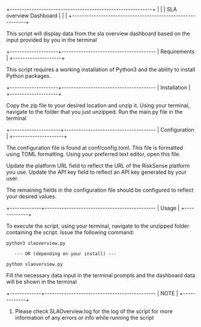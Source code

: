 +-----------------------------------------------------------+
|                                                           |
|                  SLA overview Dashboard                    |
|                                                           |
+-----------------------------------------------------------+

This script will display data from the sla overview 
dashboard based on the input provided by you in the terminal


+--------------------+---------------------------------------
|    Requirements    |
+--------------------+

This script requires a working installation of Python3 and the
ability to install Python packages.



+--------------------+---------------------------------------
|    Installation    |
+--------------------+

Copy the zip file to your desired location and unzip it.
Using your terminal, navigate to the folder that you just
unzipped. Run the main.py file in the terminal


+---------------------+--------------------------------------
|    Configuration    |
+---------------------+

The configuration file is found at conf/config.toml. This
file is formatted using TOML formatting. Using your preferred
text editor, open this file.


Update the platform URL field to reflect the URL of the
RiskSense platform you use. Update the API key field to
reflect an API key generated by your user. 

The remaining fields in the configuration file should be
configured to reflect your desired values.



+-------------+----------------------------------------------
|    Usage    |
+-------------+

To execute the script, using your terminal, navigate to the
unzipped folder containing the script. Issue the following
command:

    python3 slaoverview.py

       --- OR (depending on your install) ---

    python slaoverview.py
Fill the necessary data input in the terminal prompts and the
dashboard data will be shown in the terminal

+-------------+----------------------------------------------
|    NOTE    |
+-------------+

1. Please check SLAOverview.log for the log of the script for 
   more information of any errors or info while running the script
